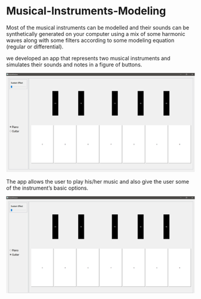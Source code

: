 # Musical-Instruments-Modeling

Most of the musical instruments can be modelled and their sounds can be synthetically generated on your computer using a mix of some harmonic waves along with some filters according to some modeling equation (regular or differential).

we developed an app that represents two musical instruments and simulates their sounds and notes in a figure of buttons.

![Result 1:](Results/31.png)

The app allows the user to play his/her music and also give the user some of the instrument’s basic options.

![Result 1:](Results/32.png)
